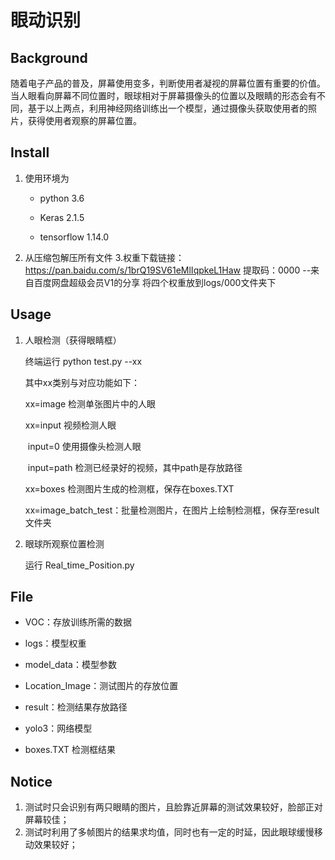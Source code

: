 # 眼动识别

## Background

随着电子产品的普及，屏幕使用变多，判断使用者凝视的屏幕位置有重要的价值。当人眼看向屏幕不同位置时，眼球相对于屏幕摄像头的位置以及眼睛的形态会有不同，基于以上两点，利用神经网络训练出一个模型，通过摄像头获取使用者的照片，获得使用者观察的屏幕位置。

## Install

1. 使用环境为

   - python 3.6

   - Keras 2.1.5

   - tensorflow 1.14.0

2. 从压缩包解压所有文件
3.权重下载链接：https://pan.baidu.com/s/1brQ19SV61eMlIqpkeL1Haw 
提取码：0000 
--来自百度网盘超级会员V1的分享
将四个权重放到logs/000文件夹下

## Usage

1. 人眼检测（获得眼睛框）

   终端运行 python test.py --xx 

   其中xx类别与对应功能如下：

   xx=image 检测单张图片中的人眼

   xx=input 视频检测人眼

   ​   input=0 使用摄像头检测人眼

   ​	  input=path  检测已经录好的视频，其中path是存放路径

   xx=boxes 检测图片生成的检测框，保存在boxes.TXT

   xx=image_batch_test：批量检测图片，在图片上绘制检测框，保存至result文件夹

2. 眼球所观察位置检测

   运行 Real_time_Position.py

## File

- VOC：存放训练所需的数据

- logs：模型权重

- model_data：模型参数

- Location_Image：测试图片的存放位置

- result：检测结果存放路径
- yolo3：网络模型
- boxes.TXT 检测框结果


## Notice

1. 测试时只会识别有两只眼睛的图片，且脸靠近屏幕的测试效果较好，脸部正对屏幕较佳；
2. 测试时利用了多帧图片的结果求均值，同时也有一定的时延，因此眼球缓慢移动效果较好；